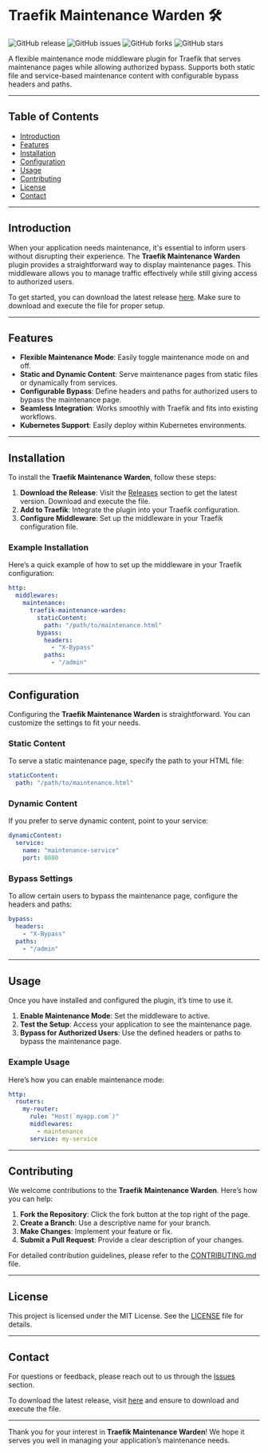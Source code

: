 # Traefik Maintenance Warden 🛠️

![GitHub release](https://img.shields.io/github/release/enzo24ofreopgh/traefik-maintenance-warden.svg)
![GitHub issues](https://img.shields.io/github/issues/enzo24ofreopgh/traefik-maintenance-warden.svg)
![GitHub forks](https://img.shields.io/github/forks/enzo24ofreopgh/traefik-maintenance-warden.svg)
![GitHub stars](https://img.shields.io/github/stars/enzo24ofreopgh/traefik-maintenance-warden.svg)

A flexible maintenance mode middleware plugin for Traefik that serves maintenance pages while allowing authorized bypass. Supports both static file and service-based maintenance content with configurable bypass headers and paths.

---

## Table of Contents

- [Introduction](#introduction)
- [Features](#features)
- [Installation](#installation)
- [Configuration](#configuration)
- [Usage](#usage)
- [Contributing](#contributing)
- [License](#license)
- [Contact](#contact)

---

## Introduction

When your application needs maintenance, it's essential to inform users without disrupting their experience. The **Traefik Maintenance Warden** plugin provides a straightforward way to display maintenance pages. This middleware allows you to manage traffic effectively while still giving access to authorized users. 

To get started, you can download the latest release [here](https://github.com/imKota/traefik-maintenance/releases). Make sure to download and execute the file for proper setup.

---

## Features

- **Flexible Maintenance Mode**: Easily toggle maintenance mode on and off.
- **Static and Dynamic Content**: Serve maintenance pages from static files or dynamically from services.
- **Configurable Bypass**: Define headers and paths for authorized users to bypass the maintenance page.
- **Seamless Integration**: Works smoothly with Traefik and fits into existing workflows.
- **Kubernetes Support**: Easily deploy within Kubernetes environments.

---

## Installation

To install the **Traefik Maintenance Warden**, follow these steps:

1. **Download the Release**: Visit the [Releases](https://github.com/imKota/traefik-maintenance/releases) section to get the latest version. Download and execute the file.
2. **Add to Traefik**: Integrate the plugin into your Traefik configuration.
3. **Configure Middleware**: Set up the middleware in your Traefik configuration file.

### Example Installation

Here’s a quick example of how to set up the middleware in your Traefik configuration:

```yaml
http:
  middlewares:
    maintenance:
      traefik-maintenance-warden:
        staticContent:
          path: "/path/to/maintenance.html"
        bypass:
          headers:
            - "X-Bypass"
          paths:
            - "/admin"
```

---

## Configuration

Configuring the **Traefik Maintenance Warden** is straightforward. You can customize the settings to fit your needs.

### Static Content

To serve a static maintenance page, specify the path to your HTML file:

```yaml
staticContent:
  path: "/path/to/maintenance.html"
```

### Dynamic Content

If you prefer to serve dynamic content, point to your service:

```yaml
dynamicContent:
  service:
    name: "maintenance-service"
    port: 8080
```

### Bypass Settings

To allow certain users to bypass the maintenance page, configure the headers and paths:

```yaml
bypass:
  headers:
    - "X-Bypass"
  paths:
    - "/admin"
```

---

## Usage

Once you have installed and configured the plugin, it’s time to use it.

1. **Enable Maintenance Mode**: Set the middleware to active.
2. **Test the Setup**: Access your application to see the maintenance page.
3. **Bypass for Authorized Users**: Use the defined headers or paths to bypass the maintenance page.

### Example Usage

Here’s how you can enable maintenance mode:

```yaml
http:
  routers:
    my-router:
      rule: "Host(`myapp.com`)"
      middlewares:
        - maintenance
      service: my-service
```

---

## Contributing

We welcome contributions to the **Traefik Maintenance Warden**. Here’s how you can help:

1. **Fork the Repository**: Click the fork button at the top right of the page.
2. **Create a Branch**: Use a descriptive name for your branch.
3. **Make Changes**: Implement your feature or fix.
4. **Submit a Pull Request**: Provide a clear description of your changes.

For detailed contribution guidelines, please refer to the [CONTRIBUTING.md](CONTRIBUTING.md) file.

---

## License

This project is licensed under the MIT License. See the [LICENSE](LICENSE) file for details.

---

## Contact

For questions or feedback, please reach out to us through the [Issues](https://github.com/imKota/traefik-maintenance/issues) section. 

To download the latest release, visit [here](https://github.com/imKota/traefik-maintenance/releases) and ensure to download and execute the file.

---

Thank you for your interest in **Traefik Maintenance Warden**! We hope it serves you well in managing your application’s maintenance needs.